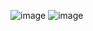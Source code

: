 ![image](https://github.com/user-attachments/assets/13e22e26-46ea-4121-b39d-cbd361c7fff8)
![image](https://github.com/user-attachments/assets/ac806c2e-5ce3-4daa-b71a-55208bb57087)

